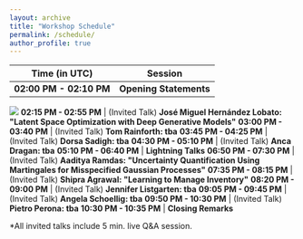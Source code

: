 ```yaml
---
layout: archive
title: "Workshop Schedule"
permalink: /schedule/
author_profile: true
---
```


**Time (in UTC)** | **Session**
------------ | -------------
**02:00 PM - 02:10 PM** |	**Opening Statements**
<a target="_blank" href="https://calendar.google.com/event?action=TEMPLATE&amp;tmeid=MzdmOHAxMjE1MDdnaWhzNHNxOWVoZXIyMHMgbHNtdmZrc29uNXI0dG9ob2trMHFwY291MmtAZw&amp;tmsrc=lsmvfkson5r4tohokk0qpcou2k%40group.calendar.google.com"><img border="0" src="https://www.google.com/calendar/images/ext/gc_button1_en.gif"></a>
**02:15 PM - 02:55 PM** |	(Invited Talk) **José Miguel Hernández Lobato: "Latent Space Optimization with Deep Generative Models"**
**03:00 PM - 03:40 PM** |	(Invited Talk) **Tom Rainforth: tba**
**03:45 PM - 04:25 PM** |   (Invited Talk) **Dorsa Sadigh: tba**
**04:30 PM - 05:10 PM**	|   (Invited Talk) **Anca Dragan: tba**
**05:10 PM - 06:40 PM** |	**Lightning Talks**
**06:50 PM - 07:30 PM**	|   (Invited Talk) **Aaditya Ramdas: "Uncertainty Quantification Using Martingales for Misspecified Gaussian Processes"**
**07:35 PM - 08:15 PM** |	(Invited Talk) **Shipra Agrawal: "Learning to Manage Inventory"**
**08:20 PM - 09:00 PM** |	(Invited Talk) **Jennifer Listgarten: tba**
**09:05 PM - 09:45 PM** |	(Invited Talk) **Angela Schoellig: tba**
**09:50 PM - 10:30 PM** |   (Invited Talk) **Pietro Perona: tba**
**10:30 PM - 10:35 PM** |	**Closing Remarks**


*All invited talks include 5 min. live Q&A session.